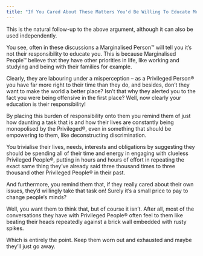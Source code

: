 ```yaml
---
title: "If You Cared About These Matters You'd Be Willing To Educate Me"
---
```


This is the natural follow-up to the above argument, although it can also be used independently.

You see, often in these discussions a Marginalised Person™ will tell you it’s not their responsibility to educate you. This is because Marginalised People™ believe that they have other priorities in life, like working and studying and being with their families for example.

Clearly, they are labouring under a misperception – as a Privileged Person® you have far more right to their time than they do, and besides, don’t they want to make the world a better place? Isn’t that why they alerted you to the fact you were being offensive in the first place? Well, now clearly your education is their responsibility!

By placing this burden of responsibility onto them you remind them of just how daunting a task that is and how their lives are constantly being monopolised by the Privileged®, even in something that should be empowering to them, like deconstructing discrimination.

You trivialise their lives, needs, interests and obligations by suggesting they should be spending all of their time and energy in engaging with clueless Privileged People®, putting in hours and hours of effort in repeating the exact same thing they’ve already said three thousand times to three thousand other Privileged People® in their past.

And furthermore, you remind them that, if they really cared about their own issues, they’d willingly take that task on! Surely it’s a small price to pay to change people‘s minds?

Well, you want them to think that, but of course it isn’t.  After all, most of the conversations they have with Privileged People® often feel to them like beating their heads repeatedly against a brick wall embedded with rusty spikes.

Which is entirely the point. Keep them worn out and exhausted and maybe they’ll just go away.
